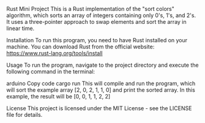 Rust Mini Project
This is a Rust implementation of the "sort colors" algorithm, which sorts an array of integers containing only 0's, 1's, and 2's. It uses a three-pointer approach to swap elements and sort the array in linear time.

Installation
To run this program, you need to have Rust installed on your machine. You can download Rust from the official website: https://www.rust-lang.org/tools/install

Usage
To run the program, navigate to the project directory and execute the following command in the terminal:

arduino
Copy code
cargo run
This will compile and run the program, which will sort the example array [2, 0, 2, 1, 1, 0] and print the sorted array.
In this example, the result will be [0, 0, 1, 1, 2, 2]

License
This project is licensed under the MIT License - see the LICENSE file for details.
